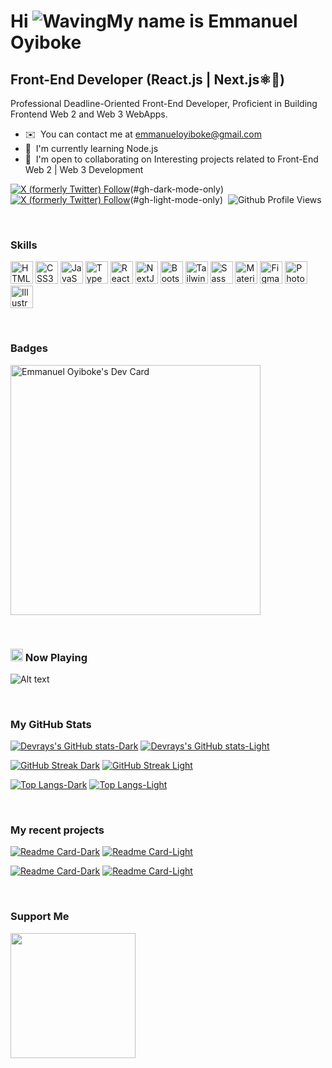 # Hi ![Waving](https://user-images.githubusercontent.com/18350557/176309783-0785949b-9127-417c-8b55-ab5a4333674e.gif)My name is Emmanuel Oyiboke

## Front-End Developer (React.js | Next.js⚛️🥑)

Professional Deadline-Oriented Front-End Developer,
Proficient in Building Frontend Web 2 and Web 3 WebApps.

- ✉️  You can contact me at [emmanueloyiboke@gmail.com](mailto:emmanueloyiboke@gmail.com)
- 🧠  I'm currently learning Node.js
- 🤝  I'm open to collaborating on Interesting projects related to Front-End Web 2 | Web 3 Development

[![X (formerly Twitter) Follow](https://img.shields.io/twitter/follow/rays_da_dev?style=%20for-the-badge&logo=x&color=%23fff#gh-dark-mode-only)][x](#gh-dark-mode-only)&nbsp;
[![X (formerly Twitter) Follow](https://img.shields.io/twitter/follow/rays_da_dev?style=%20for-the-badge&logo=x&color=%23000#gh-light-mode-only)][x](#gh-light-mode-only)&nbsp;
![Github Profile Views](https://komarev.com/ghpvc/?username=emmirays)

<br>

### Skills

<p align="left">
<a href="https://developer.mozilla.org/en-US/docs/Glossary/HTML5" target="_blank" rel="noreferrer"><img src="https://raw.githubusercontent.com/danielcranney/readme-generator/main/public/icons/skills/html5-colored.svg" width="36" height="36" alt="HTML5" /></a>
<a href="https://www.w3.org/TR/CSS/#css" target="_blank" rel="noreferrer"><img src="https://raw.githubusercontent.com/danielcranney/readme-generator/main/public/icons/skills/css3-colored.svg" width="36" height="36" alt="CSS3" /></a>
<a href="https://developer.mozilla.org/en-US/docs/Web/JavaScript" target="_blank" rel="noreferrer"><img src="https://raw.githubusercontent.com/danielcranney/readme-generator/main/public/icons/skills/javascript-colored.svg" width="36" height="36" alt="JavaScript" /></a>
<a href="https://www.typescriptlang.org/" target="_blank" rel="noreferrer"><img src="https://raw.githubusercontent.com/danielcranney/readme-generator/main/public/icons/skills/typescript-colored.svg" width="36" height="36" alt="TypeScript" /></a>
<a href="https://reactjs.org/" target="_blank" rel="noreferrer"><img src="https://raw.githubusercontent.com/danielcranney/readme-generator/main/public/icons/skills/react-colored.svg" width="36" height="36" alt="React" /></a>
<a href="https://nextjs.org/docs" target="_blank" rel="noreferrer"><img src="https://raw.githubusercontent.com/danielcranney/readme-generator/main/public/icons/skills/nextjs-colored-dark.svg" width="36" height="36" alt="NextJs" /></a>
<a href="https://getbootstrap.com/" target="_blank" rel="noreferrer"><img src="https://raw.githubusercontent.com/danielcranney/readme-generator/main/public/icons/skills/bootstrap-colored.svg" width="36" height="36" alt="Bootstrap" /></a>
<a href="https://tailwindcss.com/" target="_blank" rel="noreferrer"><img src="https://raw.githubusercontent.com/danielcranney/readme-generator/main/public/icons/skills/tailwindcss-colored.svg" width="36" height="36" alt="TailwindCSS" /></a>
<a href="https://sass-lang.com/" target="_blank" rel="noreferrer"><img src="https://raw.githubusercontent.com/danielcranney/readme-generator/main/public/icons/skills/sass-colored.svg" width="36" height="36" alt="Sass" /></a>
<a href="https://mui.com/" target="_blank" rel="noreferrer"><img src="https://raw.githubusercontent.com/danielcranney/readme-generator/main/public/icons/skills/materialui-colored.svg" width="36" height="36" alt="Material UI" /></a>
<a href="https://www.figma.com/" target="_blank" rel="noreferrer"><img src="https://raw.githubusercontent.com/danielcranney/readme-generator/main/public/icons/skills/figma-colored.svg" width="36" height="36" alt="Figma" /></a>
<a href="https://www.adobe.com/uk/products/photoshop.html" target="_blank" rel="noreferrer"><img src="https://raw.githubusercontent.com/danielcranney/readme-generator/main/public/icons/skills/photoshop-colored-dark.svg" width="36" height="36" alt="Photoshop" /></a>
<a href="adobe.com/uk/products/illustrator.html" target="_blank" rel="noreferrer"><img src="https://raw.githubusercontent.com/danielcranney/readme-generator/main/public/icons/skills/illustrator-colored-dark.svg" width="36" height="36" alt="Illustrator" /></a>
</p>

<br>

### Badges

<a href="https://app.daily.dev/emmirays"><img src="https://api.daily.dev/devcards/bf329740621342ebb454394f83ad00e9.png?r=iri" width="400" alt="Emmanuel Oyiboke's Dev Card"/></a>

<br>

### <img src="https://media.giphy.com/media/RNcZfSefdn2Iq1SdZI/giphy.gif" width="20">&nbsp;Now Playing

![Alt text](https://spotify-recently-played-readme.vercel.app/api?user=31y62zjybij2nq2oexkbudsicazm)

<br>

### My GitHub Stats

[![Devrays's GitHub stats-Dark](https://github-readme-stats.vercel.app/api?username=emmirays&hide_border=true&show_icons=true&rank_icon=github&theme=dark#gh-dark-mode-only)](https://github.com/emmirays/github-readme-stats#gh-dark-mode-only)
[![Devrays's GitHub stats-Light](https://github-readme-stats.vercel.app/api?username=emmirays&hide_border=false&show_icons=true&rank_icon=github&theme=default#gh-light-mode-only)](https://github.com/emmirays/github-readme-stats#gh-light-mode-only)

[![GitHub Streak Dark](https://github-readme-streak-stats.herokuapp.com?&hide_border=true&user=emmirays&theme=dark#gh-dark-mode-only)](https://git.io/streak-stats#gh-dark-mode-only)
[![GitHub Streak Light](https://github-readme-streak-stats.herokuapp.com?&hide_border=false&user=emmirays&theme=default#gh-light-mode-only)](https://git.io/streak-stats#gh-light-mode-only)

[![Top Langs-Dark](https://github-readme-stats.vercel.app/api/top-langs/?username=emmirays&hide_border=true&layout=compact&theme=dark#gh-dark-mode-only)](https://github.com/emmirays/github-readme-stats#gh-dark-mode-only)
[![Top Langs-Light](https://github-readme-stats.vercel.app/api/top-langs/?username=emmirays&hide_border=true&hide_border=false&layout=compact&theme=default#gh-light-mode-only)](https://github.com/emmirays/github-readme-stats#gh-light-mode-only)

<br>

### My recent projects

[![Readme Card-Dark](https://github-readme-stats.vercel.app/api/pin/?username=emmirays&hide_border=true&repo=Shanghai-Token&show_owner=true&theme=dark#gh-dark-mode-only)](https://github.com/emmirays/Shanghai-Token#gh-dark-mode-only)
[![Readme Card-Light](https://github-readme-stats.vercel.app/api/pin/?username=emmirays&hide_border=false&repo=Shanghai-Token&show_owner=true&theme=default#gh-light-mode-only)](https://github.com/emmirays/Shanghai-Token#gh-light-mode-only)

[![Readme Card-Dark](https://github-readme-stats.vercel.app/api/pin/?username=emmirays&hide_border=true&repo=shibart&show_owner=true&theme=dark#gh-dark-mode-only)](https://github.com/emmirays/Shibart#gh-dark-mode-only)
[![Readme Card-Light](https://github-readme-stats.vercel.app/api/pin/?username=emmirays&hide_border=false&repo=Shibart&show_owner=true&theme=default#gh-light-mode-only)](https://github.com/emmirays/Shibart#gh-light-mode-only)

<br>

### Support Me

<a href="https://www.buymeacoffee.com/emmanueloy6"><img src="https://cdn.buymeacoffee.com/buttons/v2/default-yellow.png" width="200" /></a>

[x]: https://x.com/@rays_da_dev
